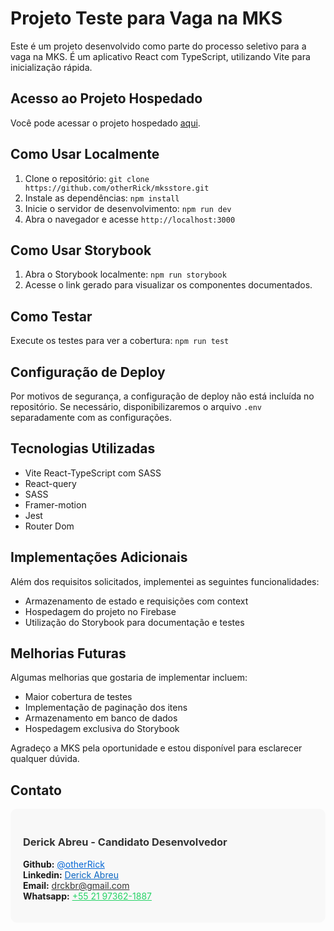 # Projeto Teste para Vaga na MKS

Este é um projeto desenvolvido como parte do processo seletivo para a vaga na MKS. É um aplicativo React com TypeScript, utilizando Vite para inicialização rápida.

## Acesso ao Projeto Hospedado

Você pode acessar o projeto hospedado [aqui](https://mkssistema-706df.web.app/).

## Como Usar Localmente

1. Clone o repositório: `git clone https://github.com/otherRick/mksstore.git`
2. Instale as dependências: `npm install`
3. Inicie o servidor de desenvolvimento: `npm run dev`
4. Abra o navegador e acesse `http://localhost:3000`

## Como Usar Storybook

1. Abra o Storybook localmente: `npm run storybook`
2. Acesse o link gerado para visualizar os componentes documentados.

## Como Testar

Execute os testes para ver a cobertura: `npm run test`

## Configuração de Deploy

Por motivos de segurança, a configuração de deploy não está incluída no repositório. Se necessário, disponibilizaremos o arquivo `.env` separadamente com as configurações.

## Tecnologias Utilizadas

- Vite React-TypeScript com SASS
- React-query
- SASS
- Framer-motion
- Jest
- Router Dom

## Implementações Adicionais

Além dos requisitos solicitados, implementei as seguintes funcionalidades:

- Armazenamento de estado e requisições com context
- Hospedagem do projeto no Firebase
- Utilização do Storybook para documentação e testes

## Melhorias Futuras

Algumas melhorias que gostaria de implementar incluem:

- Maior cobertura de testes
- Implementação de paginação dos itens
- Armazenamento em banco de dados
- Hospedagem exclusiva do Storybook

Agradeço a MKS pela oportunidade e estou disponível para esclarecer qualquer dúvida.

## Contato

<div style="background-color: #f8f8f8; padding: 20px; border-radius: 10px;">
    <h3 style="color: #333;">Derick Abreu - Candidato Desenvolvedor</h3>
    <ul style="list-style-type: none; padding: 0;">
        <li><strong>Github:</strong> <a href="https://github.com/otherRick" style="color: #0366d6;">@otherRick</a></li>
        <li><strong>Linkedin:</strong> <a href="https://www.linkedin.com/in/derick-abreu/" style="color: #0a66c2;">Derick Abreu</a></li>
        <li><strong>Email:</strong> <a href="mailto:drckbr@gmail.com" style="color: #333;">drckbr@gmail.com</a></li>
        <li><strong>Whatsapp:</strong> <a href="https://wa.me/5521973621887?text=Ol%C3%A1%2C+encontrei+seu+contato+no+README+do+seu+projeto+de+teste+para+MKS." style="color: #25d366;">+55 21 97362-1887</a></li>
    </ul>
</div>

